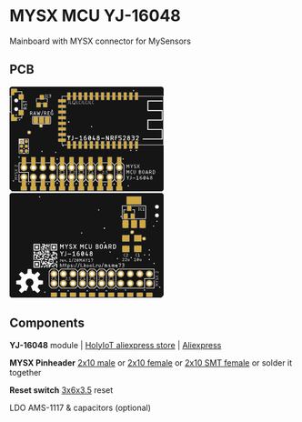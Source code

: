 # MYSX MCU YJ-16048

Mainboard with MYSX connector for MySensors 

## PCB
![TOP](images/pcb_rev0_top.png) ![Bottom](images/pcb_rev0_bottom.png)

## Components

**YJ-16048** module | [HolyIoT aliexpress store](http://ali.pub/2z6fva) | [Aliexpress](https://l.kool.ru/1j7gn) 

**MYSX Pinheader** 
[2x10 male](http://ali.pub/3063a0)  or [2x10 female](http://ali.pub/3063a0) or [2x10 SMT female](http://ali.pub/3063a0) or solder it together

**Reset switch**
[3x6x3.5](https://l.kool.ru/obw9w) reset 

LDO AMS-1117 & capacitors (optional)

